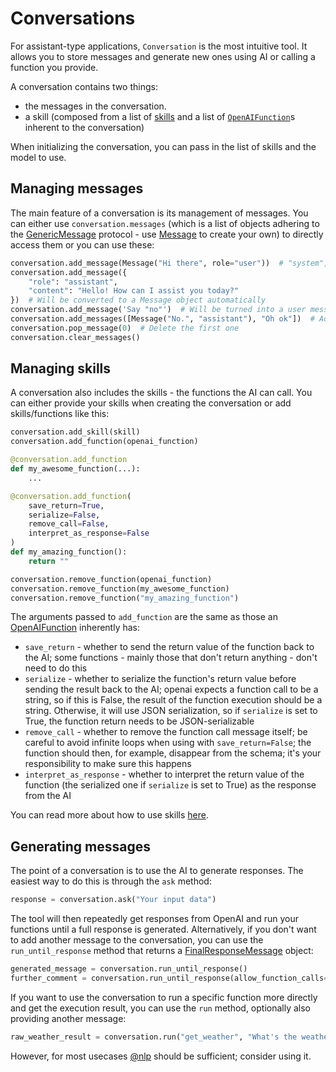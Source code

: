 # Conversations

For assistant-type applications, `Conversation` is the most intuitive tool. It allows you to store messages and generate new ones using AI or calling a function you provide.

A conversation contains two things:

- the messages in the conversation.
- a skill (composed from a list of [skills](skills) and a list of [`OpenAIFunction`](openai_functions.OpenAIFunction)s inherent to the conversation)

When initializing the conversation, you can pass in the list of skills and the model to use.

## Managing messages

The main feature of a conversation is its management of messages. You can either use `conversation.messages` (which is a list of objects adhering to the [GenericMessage](openai_functions.GenericMessage) protocol - use [Message](openai_functions.Message) to create your own) to directly access them or you can use these:

```python
conversation.add_message(Message("Hi there", role="user"))  # "system", "user", "assistant"
conversation.add_message({
    "role": "assistant",
    "content": "Hello! How can I assist you today?"
})  # Will be converted to a Message object automatically
conversation.add_message('Say "no"')  # Will be turned into a user message by default
conversation.add_messages([Message("No.", "assistant"), "Oh ok"])  # Adding several at once
conversation.pop_message(0)  # Delete the first one
conversation.clear_messages()
```

## Managing skills

A conversation also includes the skills - the functions the AI can call. You can either provide your skills when creating the conversation or add skills/functions like this:

```python
conversation.add_skill(skill)
conversation.add_function(openai_function)

@conversation.add_function
def my_awesome_function(...):
    ...

@conversation.add_function(
    save_return=True,
    serialize=False,
    remove_call=False,
    interpret_as_response=False
)
def my_amazing_function():
    return ""

conversation.remove_function(openai_function)
conversation.remove_function(my_awesome_function)
conversation.remove_function("my_amazing_function")
```

The arguments passed to `add_function` are the same as those an [OpenAIFunction](openai_functions.OpenAIFunction) inherently has:

- `save_return` - whether to send the return value of the function back to the AI; some functions - mainly those that don't return anything - don't need to do this
- `serialize` - whether to serialize the function's return value before sending the result back to the AI; openai expects a function call to be a string, so if this is False, the result of the function execution should be a string. Otherwise, it will use JSON serialization, so if `serialize` is set to True, the function return needs to be JSON-serializable
- `remove_call` - whether to remove the function call message itself; be careful to avoid infinite loops when using with `save_return=False`; the function should then, for example, disappear from the schema; it's your responsibility to make sure this happens
- `interpret_as_response` - whether to interpret the return value of the function (the serialized one if `serialize` is set to True) as the response from the AI

You can read more about how to use skills [here](skills).

## Generating messages

The point of a conversation is to use the AI to generate responses. The easiest way to do this is through the `ask` method:

```python
response = conversation.ask("Your input data")
```

The tool will then repeatedly get responses from OpenAI and run your functions until a full response is generated. Alternatively, if you don't want to add another message to the conversation, you can use the `run_until_response` method that returns a [FinalResponseMessage](openai_functions.FinalResponseMessage) object:

```python
generated_message = conversation.run_until_response()
further_comment = conversation.run_until_response(allow_function_calls=False)
```

If you want to use the conversation to run a specific function more directly and get the execution result, you can use the `run` method, optionally also providing another message:

```python
raw_weather_result = conversation.run("get_weather", "What's the weather in San Francisco?")
```

However, for most usecases [@nlp](nlp_interface) should be sufficient; consider using it.
